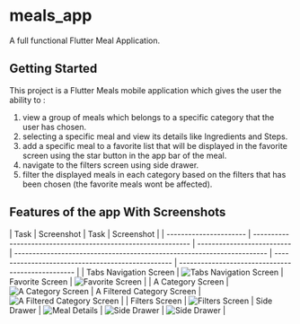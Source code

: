 # meals_app

A full functional Flutter Meal Application.

## Getting Started

This project is a Flutter Meals mobile application which gives the user the ability to :

1. view a group of meals which belongs to a specific category that the user has chosen.
2. selecting a specific meal and view its details like Ingredients and Steps.
3. add a specific meal to a favorite list that will be displayed in the favorite screen using the star button in the app bar of the meal.
4. navigate to the filters screen using side drawer.
5. filter the displayed meals in each category based on the filters that has been chosen (the favorite meals wont be affected).

## Features of the app With Screenshots

| Task                   | Screenshot                                                   | Task                       | Screenshot                                                             |
| ---------------------- | ------------------------------------------------------------ | -------------------------- | ---------------------------------------------------------------------- | ------------------------------------------------- | ------------------------------------------------- |
| Tabs Navigation Screen | ![Tabs Navigation Screen](assets/screenshots/tabsScreen.png) | Favorite Screen            | ![Favorite Screen](assets/screenshots/favoriteScreen.png)              |
| A Category Screen      | ![A Category Screen](assets/screenshots/categoryScreen.png)  | A Filtered Category Screen | ![A Filtered Category Screen](assets/screenshots/categoryFiltered.png) |
| Filters Screen         | ![Filters Screen](assets/screenshots/filters.png)            | Side Drawer                | ![Meal Details](assets/screenshots/mealDetails.png)                    | ![Side Drawer](assets/screenshots/sideDrawer.png) | ![Side Drawer](assets/screenshots/sideDrawer.png) |
